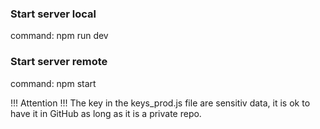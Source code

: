 ### Start server local
command: npm run dev

### Start server remote
command: npm start

!!! Attention !!!
The key in the keys_prod.js file are sensitiv data, 
it is ok to have it in GitHub as long as it is a private repo.